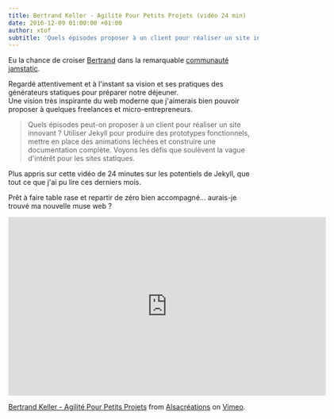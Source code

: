 ```yaml
---
title: Bertrand Keller - Agilité Pour Petits Projets (vidéo 24 min)
date: 2016-12-09 01:00:00 +01:00
author: xtof
subtitle: 'Quels épisodes proposer à un client pour réaliser un site innovant ? '
---
```


Eu la chance de croiser <a href='https://bertrandkeller.info/' class="h-card">Bertrand</a> dans la remarquable <a href="https://jamstatic-fr.slack.com/messages/general/">communauté jamstatic</a>. 

Regardé attentivement et à l'instant sa vision et ses pratiques des générateurs statiques pour préparer notre déjeuner.  
Une vision très inspirante du web moderne que j'aimerais bien pouvoir proposer à quelques freelances et micro-entrepreneurs. 

<blockquote>Quels épisodes peut-on proposer à un client pour réaliser un site innovant ? Utiliser Jekyll pour produire des prototypes fonctionnels, mettre en place des animations léchées et construire une documentation complète. Voyons les défis que soulèvent la vague d'intérêt pour les sites statiques.</blockquote>

Plus appris sur cette vidéo de 24 minutes sur les potentiels de Jekyll, que tout ce que j'ai pu lire ces derniers mois.  

Prêt à faire table rase et repartir de zéro bien accompagné... aurais-je trouvé ma nouvelle muse web ? 

<iframe src="https://player.vimeo.com/video/179314577" width="640" height="360" frameborder="0" webkitallowfullscreen mozallowfullscreen allowfullscreen></iframe>
<p><a href="https://vimeo.com/179314577">Bertrand Keller - Agilit&eacute; Pour Petits Projets</a> from <a href="https://vimeo.com/alsacreations">Alsacr&eacute;ations</a> on <a href="https://vimeo.com">Vimeo</a>.</p>